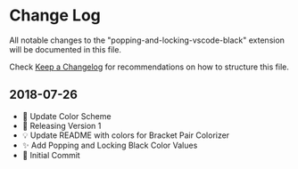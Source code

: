 # Change Log

All notable changes to the "popping-and-locking-vscode-black" extension will be documented in this file.

Check [Keep a Changelog](http://keepachangelog.com/) for recommendations on how to structure this file.

## 2018-07-26

- 🎨 Update Color Scheme
- 🔖 Releasing Version 1
- 💡 Update README with colors for Bracket Pair Colorizer
- ✨ Add Popping and Locking Black Color Values
- 🎉 Initial Commit